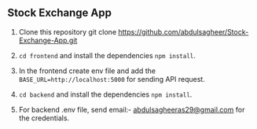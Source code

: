 ## Stock Exchange App



1. Clone this repository git clone https://github.com/abdulsagheer/Stock-Exchange-App.git

2. `cd frontend` and install the dependencies `npm install`.

3. In the frontend create env file and add the `BASE_URL=http://localhost:5000` for sending API request.

4. `cd backend` and install the dependencies `npm install`.
 
5. For backend .env file, send email:- abdulsagheeras29@gmail.com for the credentials.
